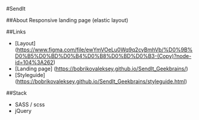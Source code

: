 #SendIt

##About
Responsive landing page (elastic layout)

##Links
- [Layout] (https://www.figma.com/file/ewYmVOeLu0Wq9q2cyBmhVb/%D0%9B%D0%B5%D0%BD%D0%B4%D0%B8%D0%BD%D0%B3-(Copy)?node-id=104%3A262)
- [Landing page] (https://bobrikovaleksey.github.io/SendIt_Geekbrains/)
- [Styleguide] (https://bobrikovaleksey.github.io/SendIt_Geekbrains/styleguide.html)

##Stack
- SASS / scss
- jQuery